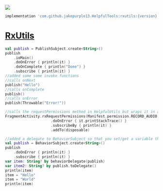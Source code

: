 [![](https://jitpack.io/v/jakepurple13/HelpfulTools.svg)](https://jitpack.io/#jakepurple13/HelpfulTools)
```gradle
implementation 'com.github.jakepurple13.HelpfulTools:rxutils:{version}'
```

# [RxUtils](https://github.com/jakepurple13/HelpfulTools/blob/master/rxutils/src/main/java/com/programmersbox/rxutils)

```kotlin
val publish = PublishSubject.create<String>()
publish
    .ioMain()
    .doOnError { println(it) }
    .doOnComplete { println("Done") }
    .subscribe { println(it) }
//added some some invoke functions
//calls onNext
publish("Hello")
//calls onComplete
publish()
//calls onError
publish(Throwable("Error!"))

//calls the requestPermissions method in HelpfulUtils but wraps it in a Single
FragmentActivity.rxRequestPermissions(Manifest.permission.RECORD_AUDIO)
                     .doOnError { it.printStackTrace() }
                     .subscribeBy { println(it) }
                     .addTo(disposable)

//added a delegate to BehaviorSubject so that you set/get a variable that references a BehaviorSubject
val publish = BehaviorSubject.create<String>()
publish
    .doOnError { println(it) }
    .subscribe { println(it) }
var item: String? by behaviorDelegate(publish)
var item2: String? by publish.toDelegate()
println(item)
item = "Hello"
item = "World"
println(item)
```